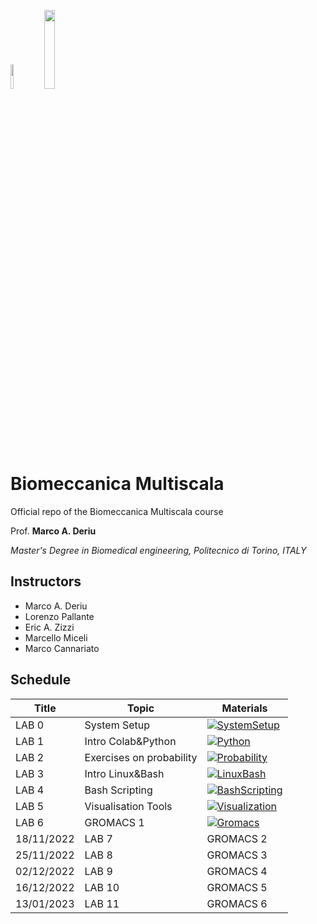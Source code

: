 [<img src="https://m3b.it/wp-content/uploads/2022/09/LOGO_V-color.svg"  width=10% height=10%>](https://m3b.it/)     [<img src="https://www.polito.it/images/logo_poli_blu.png"  width=18% height=18%>](https://didattica.polito.it/pls/portal30/gap.pkg_guide.viewGap?p_cod_ins=01UQUMV&p_a_acc=2023&p_header=S&p_lang=IT&multi=N)

# Biomeccanica Multiscala
Official repo of the Biomeccanica Multiscala course 

Prof. **Marco A. Deriu**

*Master's Degree in Biomedical engineering, Politecnico di Torino, ITALY*

## Instructors
- Marco A. Deriu
- Lorenzo Pallante
- Eric A. Zizzi
- Marcello Miceli
- Marco Cannariato

## Schedule

Title  | Topic                   | Materials |
-------|-------------------------|-----------|
LAB 0  | System Setup           	|   [![SystemSetup](https://colab.research.google.com/assets/colab-badge.svg)](https://colab.research.google.com/github/lorenzopallante/BiomeccanicaMultiscala/blob/main/LAB/00-SystemSetup/00-SystemSetup.ipynb)	|
LAB 1  | Intro Colab&Python          	|   [![Python](https://colab.research.google.com/assets/colab-badge.svg)](https://colab.research.google.com/github/lorenzopallante/BiomeccanicaMultiscala/blob/main/LAB/01-Intro_ColabPython/01-Intro_ColabPython.ipynb)	|
LAB 2  | Exercises on probability  |   [![Probability](https://colab.research.google.com/assets/colab-badge.svg)](https://colab.research.google.com/github/lorenzopallante/BiomeccanicaMultiscala/blob/main/LAB/02-Probability/02-Probability_Combinatorics.ipynb)|
LAB 3  | Intro Linux&Bash       	|   	[![LinuxBash](https://colab.research.google.com/assets/colab-badge.svg)](https://colab.research.google.com/github/lorenzopallante/BiomeccanicaMultiscala/blob/main/LAB/03-Intro_BashLinux/03-Intro_LinuxBash.ipynb)|
LAB 4  | Bash Scripting          	|   	[![BashScripting](https://colab.research.google.com/assets/colab-badge.svg)](https://colab.research.google.com/github/lorenzopallante/BiomeccanicaMultiscala/blob/main/LAB/04-BashScripting/04-BashScripting.ipynb)|
LAB 5  | Visualisation Tools          	|   	[![Visualization](https://colab.research.google.com/assets/colab-badge.svg)](https://colab.research.google.com/github/lorenzopallante/BiomeccanicaMultiscala/blob/main/LAB/05-VisualizationAnalysis/05-VisualizationAnalysis.ipynb)|
LAB 6  | GROMACS 1          	|   [![Gromacs](https://colab.research.google.com/assets/colab-badge.svg)](https://colab.research.google.com/github/lorenzopallante/BiomeccanicaMultiscala/blob/main/LAB/06-Gromacs/06-Gromacs.ipynb)|	|
| 18/11/2022     	| LAB 7  | GROMACS 2          	|   	|
| 25/11/2022     	| LAB 8  | GROMACS 3         	|   	|
| 02/12/2022    	| LAB 9  | GROMACS 4         	|   	|
| 16/12/2022     	| LAB 10 | GROMACS 5          	|   	|
| 13/01/2023     	| LAB 11 | GROMACS 6          	|   	|
